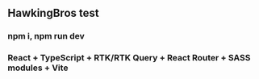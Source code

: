 ## HawkingBros test
### npm i, npm run dev
### React + TypeScript + RTK/RTK Query + React Router + SASS modules + Vite



